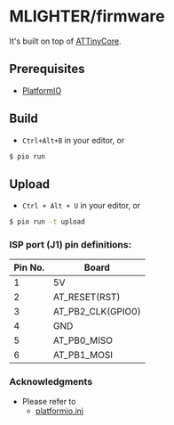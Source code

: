 # MLIGHTER/firmware
It's built on top of [ATTinyCore](https://github.com/SpenceKonde/ATTinyCore).

## Prerequisites
- [PlatformIO](https://platformio.org/)

## Build
- `Ctrl+Alt+B` in your editor, or 
```bash
$ pio run
```

## Upload
- `Ctrl + Alt + U` in your editor, or 
```bash
$ pio run -t upload
```

### ISP port (J1) pin definitions:
| Pin No. | Board             |
| ------- | ----------------- |
| 1       | 5V                |
| 2       | AT_RESET(RST)     |
| 3       | AT_PB2_CLK(GPIO0) |
| 4       | GND               |
| 5       | AT_PB0_MISO       |
| 6       | AT_PB1_MOSI       |

### Acknowledgments
- Please refer to
  - [platformio.ini](./platformio.ini)

